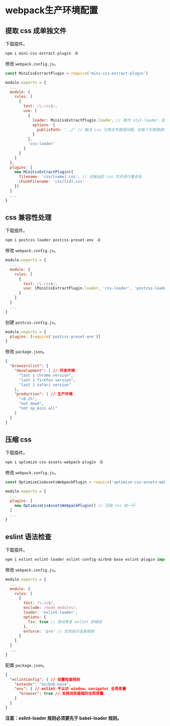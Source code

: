 # webpack生产环境配置

## 提取 css 成单独文件

下载插件。

```js
npm i mini-css-extract-plugin -D
```

修改 `webpack.config.js`。

```js
const MiniCssExtractPlugin = require('mini-css-extract-plugin')

module.exports = {
  ...
  module: {
    rules: [
      {
        test: /\.css$/,
        use: [
          {
            loader: MiniCssExtractPlugin.loader, // 取代 styl-loader，提取 js 中的 css 成单独文件
            options: {
              publicPath: '../' // 解决 css 引用文件路径问题，在每个引用路径前面加上../
            }
          },
          'css-loader'
        ]
      }
    ]
  },
  plugins: [
    new MiniCssExtractPlugin({
      filename: 'css/[name].css', // 对输出的 css 文件进行重命名
      chunkFilename: 'css/[id].css'
    })
  ]
  ...
}
```

## css 兼容性处理

下载插件。

```js
npm i postcss-loader postcss-preset-env -D
```

修改 `webpack.config.js`。

```js
module.exports = {
  ...
  module: {
    rules: [
      {
        test: /\.css$/,
        use: [MiniCssExtractPlugin.loader, 'css-loader', 'postcss-loader']
      }
    ]
  }
  ...
}
```

创建 `postcss.config.js`。

```js
module.exports = {
  plugins: [require('postcss-preset-env')]
}
```

修改 `package.json`。

```json
{
  "browserslist": {
    "development": [ // 开发环境
      "last 1 chrome version",
      "last 1 firefox version",
      "last 1 safari version"
    ],
    "production": [ // 生产环境
      ">0.2%",
      "not dead",
      "not op_mini all"
    ]
  }
}
```

## 压缩 css

下载插件。

```js
npm i optimize-css-assets-webpack-plugin -D
```

修改 `webpack.config.js`。

```js
const OptimizeCssAssetsWebpackPlugin = require('optimize-css-assets-webpack-plugin')

module.exports = {
  ...
  plugins: [
    new OptimizeCssAssetsWebpackPlugin() // 压缩 css 成一行
  ]
  ...
}
```

## eslint 语法检查

下载插件。

```js
npm i eslint eslint-loader eslint-config-airbnb-base eslint-plugin-import -D
```

修改 `webpack.config.js`。

```js
module.exports = {
  ...
  module: {
    rules: [
      {
        test: /\.js$/,
        exclude: /node_modules/,
        loader: 'eslint-loader',
        options: {
          fix: true // 自动修复 eslint 的错误
        },
        enforce: 'pre' // 优先执行这条规则
      }
    ]
  }
  ...
}
```

配置 `package.json`。

```json
{
  "eslintConfig": { // 设置检查规则
    "extends": "airbnb-base",
    "env": { // eslint 不认识 window、navigator 全局变量
      "browser": true // 支持浏览器端的全局变量
    }
  }
}
```

**注意：eslint-loader 规则必须要先于 babel-loader 规则。**
